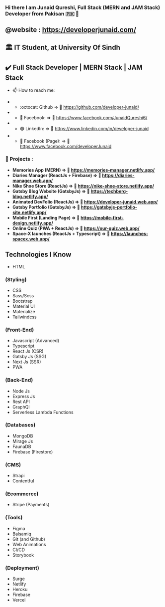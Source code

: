 ### Hi there I am Junaid Qureshi, Full Stack (MERN and JAM Stack) Developer from Pakisan :pakistan: 👋
## @website : https://developerjunaid.com/

## :classical_building: IT Student, at University Of Sindh
## :heavy_check_mark: Full Stack Developer | MERN Stack | JAM Stack


- 📫 How to reach me:  

- - :octocat: Github              => :link:	https://github.com/developer-junaid/
- - :large_blue_circle: Facebook: => :link:	https://www.facebook.com/JunaidQureshi6/
- - :purple_circle: LinkedIn:     => :link:	https://www.linkedin.com/in/developer-junaid
- - :large_blue_diamond: Facebook (Page): => :link:	https://www.facebook.com/developerJunaid

### :medal_sports: Projects :
- **Memories App (MERN) => :link: https://memories-manager.netlify.app/**
- **Diaries Manager (ReactJs + Firebase) =>  :link: https://diaries-manager.web.app/**
- **Nike Shoe Store (ReactJs) => :link:	https://nike-shoe-store.netlify.app/**
- **Gatsby Blog Website (GatsbyJs)      => :link: https://techberg-blog.netlify.app/**
- **Animated DevFolio (ReactJs)  => :link: https://developer-junaid.web.app/**
- **Gatsby Portfolio (GatsbyJs) => :link: https://gatsbyjs-portfolio-site.netlify.app/**
- **Mobile First (Landing Page) => :link: https://mobile-first-design.netlify.app/**
- **Online Quiz (PWA + ReactJs)      => :link: https://our-quiz.web.app/**
- **Space-X launches (ReactJs + Typescript) =>  :link: https://launches-spacex.web.app/**


## Technologies I Know


- HTML
### (Styling)
- CSS 
- Sass/Scss
- Bootstrap
- Material UI
- Materialize
- Tailwindcss

### (Front-End)
- Javascript (Advanced)
- Typescript
- React Js (CSR)
- Gatsby Js (SSG)
- Next Js (SSR)
- PWA

### (Back-End)
- Node Js 
- Express Js 
- Rest API
- GraphQl 
- Serverless Lambda Functions

### (Databases)
- MongoDB 
- Mirage Js
- FaunaDB 
- Firebase (Firestore)

### (CMS)
- Strapi
- Contentful

### (Ecommerce)
- Stripe (Payments)

### (Tools)
- Figma
- Balsamiq
- Git (and Github) 
- Web Animations
- CI/CD
- Storybook

### (Deployment)
- Surge
- Netlify
- Heroku
- Firebase 
- Vercel


